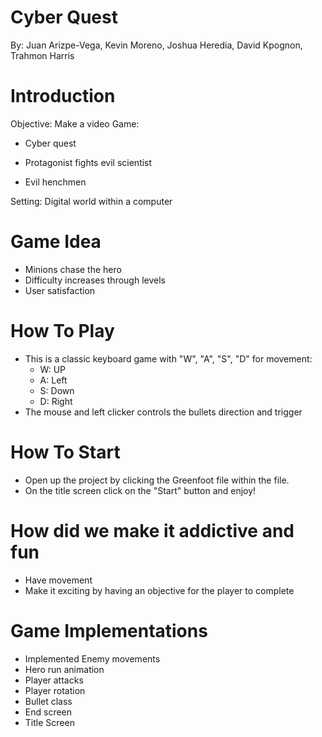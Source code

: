 # Cyber QuestBy: Juan Arizpe-Vega,Kevin Moreno​,Joshua Heredia​,David Kpognon​,Trahmon Harris# IntroductionObjective: Make a video Game​:* Cyber quest​+ Protagonist fights evil scientist​- Evil henchmen​Setting: Digital world within a computer# Game Idea+ Minions chase the hero​+ Difficulty increases through levels​+ User satisfaction# How To Play+ This is a classic keyboard game with "W", "A", "S", "D" for movement:	+  W: UP	+ A: Left	+ S: Down	+ D: Right+ The mouse and left clicker controls the bullets direction and trigger# How To Start+ Open up the project by clicking the Greenfoot file within the file.+ On the title screen click on the "Start" button and enjoy!# How did we make it addictive and fun+ Have movement+ Make it exciting by having an objective for the player to complete# Game Implementations+ Implemented Enemy movements+ Hero run animation+ Player attacks+ Player rotation+ Bullet class+ End screen+ Title Screen